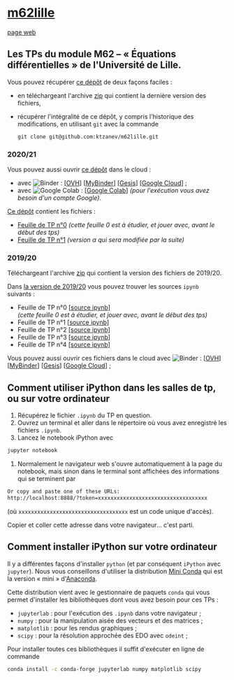 # [m62lille](https://github.com/ktzanev/m62lille)

[page web](https://ktzanev.github.io/m62lille/)

## Les TPs du module M62 – « Équations différentielles » de l'Université de Lille.

Vous pouvez récupérer [ce dépôt](https://github.com/ktzanev/m62lille) de deux façons faciles :

- en téléchargeant l'archive [zip](https://github.com/ktzanev/m62lille/archive/master.zip) qui contient la dernière version des fichiers,
- récupérer l'intégralité de ce dépôt, y compris l'historique des modifications, en utilisant `git` avec la commande

  ~~~~~~~
  git clone git@github.com:ktzanev/m62lille.git
  ~~~~~~~


### 2020/21

Vous pouvez aussi ouvrir [ce dépôt](https://github.com/ktzanev/m62lille) dans le cloud :

- avec ![Binder](https://mybinder.org/badge_logo.svg) :
  [[OVH](https://binder.mybinder.ovh/v2/gh/ktzanev/m62lille/master)]
  [[MyBinder](https://mybinder.org/v2/gh/ktzanev/m62lille/master)]
  [[Gesis](https://notebooks.gesis.org/binder/v2/gh/ktzanev/m62lille/master)]
  [[Google Cloud](https://gke.mybinder.org/v2/gh/ktzanev/m62lille/master)]
  ;
- avec ![Google Colab](https://colab.research.google.com/assets/colab-badge.svg) :
  [[Google Colab](https://colab.research.google.com/github/ktzanev/m62lille/blob/master)]
  _(pour l'exécution vous avez besoin d'un compte Google)_.

[Ce dépôt](https://github.com/ktzanev/m62lille) contient les fichiers :

- [Feuille de TP n°0](M62_TP0.ipynb)
*(cette feuille 0 est à étudier, et jouer avec, avant le début des tps)*
- [Feuille de TP n°1](M62_TP1_NOM_Prenom.ipynb)
*(version α qui sera modifiée par la suite)*


### 2019/20

Téléchargeant l'archive [zip](https://github.com/ktzanev/m62lille/archive/refs/tags/v2020.zip) qui contient la version des fichiers de 2019/20.

Dans [la version de 2019/20](https://github.com/ktzanev/m62lille/tree/v2020) vous pouvez trouver les sources `ipynb` suivants :

- Feuille de TP n°0 [[source ipynb](https://github.com/ktzanev/m62lille/blob/v2020/TPs/M62_TP0.ipynb)]<br>
*(cette feuille 0 est à étudier, et jouer avec, avant le début des tps)*
- Feuille de TP n°1 [[source ipynb](https://github.com/ktzanev/m62lille/blob/v2020/TPs/M62_TP1_NOM1_NOM2.ipynb)]
- Feuille de TP n°2 [[source ipynb](https://github.com/ktzanev/m62lille/blob/v2020/TPs/M62_TP2_NOM1_NOM2.ipynb)]
- Feuille de TP n°3 [[source ipynb](https://github.com/ktzanev/m62lille/blob/v2020/TPs/M62_TP3_NOM1_NOM2.ipynb)]
- Feuille de TP n°4 [[source ipynb](https://github.com/ktzanev/m62lille/blob/v2020/TPs/M62_TP4_NOM1_NOM2.ipynb)]

Vous pouvez aussi ouvrir ces fichiers dans le cloud avec ![Binder](https://mybinder.org/badge_logo.svg) :
  [[OVH](https://binder.mybinder.ovh/v2/gh/ktzanev/m62lille/v2020?filepath=TPs)]
  [[MyBinder](https://mybinder.org/v2/gh/ktzanev/m62lille/v2020?filepath=TPs)]
  [[Gesis](https://notebooks.gesis.org/binder/v2/gh/ktzanev/m62lille/v2020?filepath=TPs)]
  [[Google Cloud](https://gke.mybinder.org/v2/gh/ktzanev/m62lille/v2020?filepath=TPs)]
  ;

## Comment utiliser iPython dans les salles de tp, ou sur votre ordinateur

1. Récupérez le fichier `.ipynb` du TP en question.
1. Ouvrez un terminal et aller dans le répertoire où vous avez enregistré les fichiers `.ipynb`.
1. Lancez le notebook iPython avec
  ```bash
  jupyter notebook
  ```
1. Normalement le navigateur web s'ouvre automatiquement à la page du notebook, mais sinon dans le terminal sont affichées des informations qui se terminent par
  ```bash
  Or copy and paste one of these URLs:
  http://localhost:8888/?token=xxxxxxxxxxxxxxxxxxxxxxxxxxxxxxxxxxx
  ```
  (où `xxxxxxxxxxxxxxxxxxxxxxxxxxxxxxxxxxx` est un code unique d'accès).

  Copier et coller cette adresse dans votre navigateur... c'est parti.

## Comment installer iPython sur votre ordinateur

Il y a différentes façons d'installer `python` (et par conséquent `iPython` avec `jupyter`). Nous vous conseillons d'utiliser la distribution [Mini Conda](https://docs.conda.io/en/latest/miniconda.html) qui est la version « mini » d'[Anaconda](https://www.anaconda.com/products/individual).

Cette distribution vient avec le gestionnaire de paquets `conda` qui vous permet d'installer les bibliothèques dont vous avez besoin pour ces TPs :
- `jupyterlab` : pour l'exécution des `.ipynb` dans votre navigateur ;
- `numpy` : pour la manipulation aisée des vecteurs et des matrices ;
- `matplotlib` : pour les rendus graphiques ;
- `scipy` : pour la résolution approchée des EDO avec `odeint` ;

Pour installer toutes ces bibliothèques il suffit d'exécuter en ligne de commande
```bash
conda install -c conda-forge jupyterlab numpy matplotlib scipy
```
